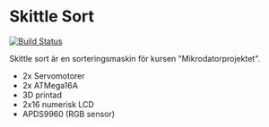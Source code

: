 # Skittle Sort

[![Build Status](https://travis-ci.org/joemccann/dillinger.svg?branch=master)](https://travis-ci.org/joemccann/dillinger)

Skittle sort är en sorteringsmaskin för kursen "Mikrodatorprojektet".

- 2x Servomotorer
- 2x ATMega16A
- 3D printad
- 2x16 numerisk LCD
- APDS9960 (RGB sensor)
